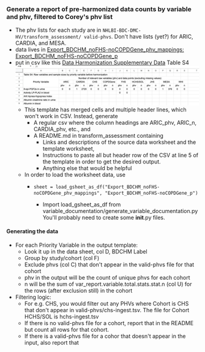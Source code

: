 ### Generate a report of pre-harmonized data counts by variable and phv, filtered to Corey's phv list
- The phv lists for each study are in `NHLBI-BDC-DMC-HV/transform_assessment/ valid-phvs`. Don't have lists (yet?) for ARIC, CARDIA, and MESA.
- data lives in [Export_BDCHM_noFHS-noCOPDGene_phv_mappings: Export_BDCHM_noFHS-noCOPDGene_p](https://docs.google.com/spreadsheets/d/1Fg6YFMldjDJWXTjFLJc4eVyXpOWeGoHJyg68i7u0LC4/edit?gid=1528582058#gid=1528582058)
- put in csv like this [Data Harmonization Supplementary Data](https://docs.google.com/spreadsheets/d/1PDaX266_H0haa0aabMYQ6UNtEKT5-ClMarP0FvNntN8/edit?gid=1605543644#gid=1605543644) Table S4
      ![img.png](img.png)
    - This template has merged cells and multiple header lines, which won't work in CSV. Instead, generate
        - A regular csv where the column headings are ARIC_phv, ARIC_n, CARDIA_phv, etc., and
        - A README.md in transform_assessment containing
            - Links and descriptions of the source data worksheet and the template worksheet,
            - Instructions to paste all but header row of the CSV at line 5 of the template in order to get the desired output.
            - Anything else that would be helpful
    - In order to load the worksheet data, use
        -     sheet = load_gsheet_as_df("Export_BDCHM_noFHS-noCOPDGene_phv_mappings", "Export_BDCHM_noFHS-noCOPDGene_p")
          - Import load_gsheet_as_df from variable_documentation/generate_variable_documentation.py
            You'll probably need to create some __init__.py files.
#### Generating the data
- For each Priority Variable in the output template:
  - Look it up in the data sheet, col D, BDCHM Label
  - Group by study/cohort (col F)
  - Exclude phvs (col C) that don't appear in the valid-phvs file
    for that cohort
  - phv in the output will be the count of unique phvs for each cohort
  - n will be the sum of var_report.variable.total.stats.stat.n (col U)
    for the rows (after exclusion still) in the cohort
- Filtering logic:
  - For e.g. CHS, you would filter out any PHVs where Cohort is CHS that don't appear
    in valid-phvs/chs-ingest.tsv. The file for Cohort HCHS/SOL is hchs-ingest.tsv
  - If there is no valid-phvs file for a cohort, report that in the README
    but count all rows for that cohort.
  - If there is a valid-phvs file for a cohor that doesn't appear in the input, also report that